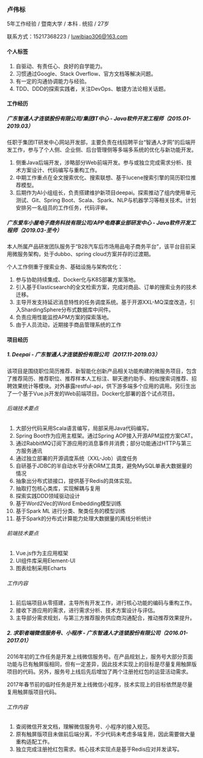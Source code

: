 ### 卢伟标
5年工作经验 / 暨南大学 / 本科 . 统招 / 27岁

联系方式：15217368223 / luwibiao306@163.com

#### 个人标签
1. 自驱动、有责任心、良好的自学能力。
2. 习惯通过Google、Stack Overflow、官方文档等解决问题。
3. 有一定的沟通协调能力与经验。
4. TDD、DDD的探索实践者，关注DevOps、敏捷方法论相关话题。

#### 工作经历
##### 广东智通人才连锁股份有限公司/集团IT中心 - Java软件开发工程师（2015.01-2019.03）

任职于集团IT研发中心网站开发部，主要负责在线招聘平台“智通人才网”的后端开发工作，参与了个人侧、企业侧、后台管理侧等多端多系统的优化与新功能开发。

 1. 侧重Java后端开发，涉略部分Web前端开发。参与或独立完成需求分析、技术方案设计、代码编写与重构工作。
 2. 中期工作重点在全文搜索优化、搜索联想、基于lucene搜索引擎的简历职位推荐模型。
 3. 后期作为AI小组组长，负责搭建维护新项目deepai。探索推动了组内使用单元测试、Git、Spring Boot、Scala、Spark、NLP与机器学习等相关技术。计划安排另一名组员的工作任务，代码评审。
 
##### 广东爱车小屋电子商务科技有限公司/APP电商事业部研发中心 - Java软件开发工程师（2019.03-至今）

本人所属产品研发团队服务于“B2B汽车后市场用品电子商务平台”，该平台目前采用微服务架构，处于dubbo、spring cloud方案并存的过渡期。

个人工作侧重于搜索业务、基础设施与架构优化：
1. 参与协助持续集成、Docker化与K8S部署方案落地。
2. 引入基于Elasticsearch的全文检索方案，完成对商品、订单的搜索业务的技术迁移。
3. 主导开发支持延迟消息特性的任务调度系统。基于开源XXL-MQ深度改造，引入ShardingSphere分布式数据库中间件。
4. 负责应用性能监控APM方案的探索落地。
5. 由于人员流动，近期接手商品管理系统的工作

#### 项目经历
##### 1. Deepai - 广东智通人才连锁股份有限公司（2017.11-2019.03）

该项目是围绕职位简历推荐、新智能化创新产品相关功能构建的微服务项目，包含了推荐简历、推荐职位、推荐样本人工标注、聊天邀约助手、相似搜索词推荐、招聘效果统计等模块。对外暴露restful-api，供下游多端多个应用的调用。另衍生出了一个基于Vue.js开发的Web前端项目。Docker化部署的首个试点项目。

###### 后端技术要点

1. 大部分代码采用Scala语言编写，局部采用Java代码编写。
2. Spring Boot作为应用主框架。通过Spring AOP接入开源APM监控方案CAT。
3. 通过RabbitMQ订阅下游应用的消息事件并消费；部分功能通过HTTP与第三方服务通讯
4. 通过独立部署的开源调度系统（XXL-Job）调度任务
5. 自研基于JDBC的半自动水平分表ORM工具类，避免MySQL单表大数据量的情况
6. 抽象出分布式锁接口，提供基于Redis的具体实现。
7. 抽取打包核心类库，实现解耦与复用
8. 探索实践DDD领域驱动设计
9. 基于Word2Vec的Word Embedding模型训练
10. 基于Spark ML 进行分类、聚类任务的模型训练
11. 基于Spark的分布式计算能力处理大数据量的离线分析统计

###### 前端技术要点

1. Vue.js作为主应用框架
2. UI组件库采用Element-UI
3. 图表绘制采用Echarts

###### 工作内容

1. 前后端项目从零搭建，主导所有开发工作，进行核心功能的编码与重构工作。
2. 接收下游应用的需求，进行需求分析、技术方案设计与评估。
3. 主导部分需求规划，与第三方推荐服务供应商沟通配合，推动推荐效果提升。

##### 2. 求职者端微信服务号、小程序 - 广东智通人才连锁股份有限公司（2016.01-2017.01）

2016年初的工作任务是开发上线微信服务号。在产品规划上，服务号大部分页面功能与已有触屏版相同，但有一定差异，因此技术实现上的目标是尽量复用触屏版项目的代码。另外，服务号上线后先后增加了两个注册抢红包的运营活动需求。

2017年春节前的临时任务是开发上线微信小程序，技术实现上的目标依然是尽量复用触屏版项目代码。

###### 工作内容
1. 查阅微信开发文档，理解微信服务号、小程序的接入规范。
2. 原有触屏版项目未做前后端分离，不少代码未考虑多端复用，因此需要做大量重构适配工作。
3. 独立完成注册抢红包需求。核心技术实现点是基于Redis应对并发读写。
